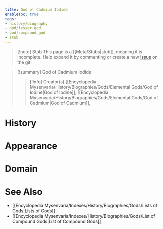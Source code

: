 ```yaml
---
title: God of Cadmium Iodide
enableToc: true
tags:
- history/biography
- god/lesser-god
- god/compound_god
- stub
---
```


> [!note] Stub
> This page is a [[Meta/Stubs|stub]], meaning it is incomplete. Help expand it by commenting or create a new [issue](https://github.com/RagtimeGal/quartz--encyclopedia-mysenvaria/issues/new/choose) on the git!


> [!summary] God of Cadmium Iodide
> > [!info] Creator(s)
> > [[Encyclopedia Mysenvaria/History/Biographies/Gods/Elemental Gods/God of Iodine|God of Iodine]], [[Encyclopedia Mysenvaria/History/Biographies/Gods/Elemental Gods/God of Cadmium|God of Cadmium]], 

# History

# Appearance

# Domain

# See Also
- [[Encyclopedia Mysenvaria/Indexes/History/Biographies/Gods/Lists of Gods|Lists of Gods]]
- [[Encyclopedia Mysenvaria/Indexes/History/Biographies/Gods/List of Compound Gods|List of Compound Gods]]